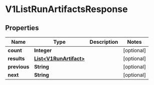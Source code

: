 
# V1ListRunArtifactsResponse

## Properties
Name | Type | Description | Notes
------------ | ------------- | ------------- | -------------
**count** | **Integer** |  |  [optional]
**results** | [**List&lt;V1RunArtifact&gt;**](V1RunArtifact.md) |  |  [optional]
**previous** | **String** |  |  [optional]
**next** | **String** |  |  [optional]



